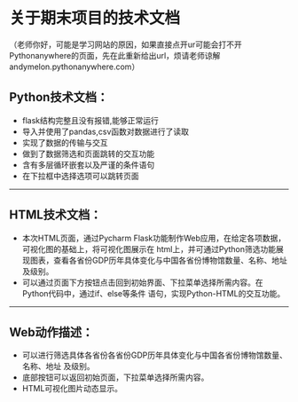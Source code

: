 # 关于期末项目的技术文档
（老师你好，可能是学习网站的原因，如果直接点开ur可能会打不开Pythonanywhere的页面，先在此重新给出url，烦请老师谅解 andymelon.pythonanywhere.com）
## Python技术文档：

+ flask结构完整且没有报错,能够正常运行
+ 导入并使用了pandas,csv函数对数据进行了读取
+ 实现了数据的传输与交互
+ 做到了数据筛选和页面跳转的交互功能
+ 含有多层循环嵌套以及严谨的条件语句
+ 在下拉框中选择选项可以跳转页面
---

## HTML技术文档：

+ 本次HTML页面，通过Pycharm Flask功能制作Web应用，在给定各项数据，可视化图的基础上，将可视化图展示在
html上，并可通过Python筛选功能展现图表，查看各省份GDP历年具体变化与中国各省份博物馆数量、名称、地址
及级别。
+ 可以通过页面下方按钮点击回到初始界面、下拉菜单选择所需内容。在Python代码中，通过if、else等条件
语句，实现Python-HTML的交互功能。

---

## Web动作描述：

+ 可以进行筛选具体各省份各省份GDP历年具体变化与中国各省份博物馆数量、名称、地址
及级别。
+ 底部按钮可以返回初始页面，下拉菜单选择所需内容。
+ HTML可视化图片动态显示。
